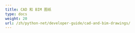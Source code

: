 ```yaml
---
title: CAD 和 BIM 图纸
type: docs
weight: 20
url: /zh/python-net/developer-guide/cad-and-bim-drawings/
---
```

